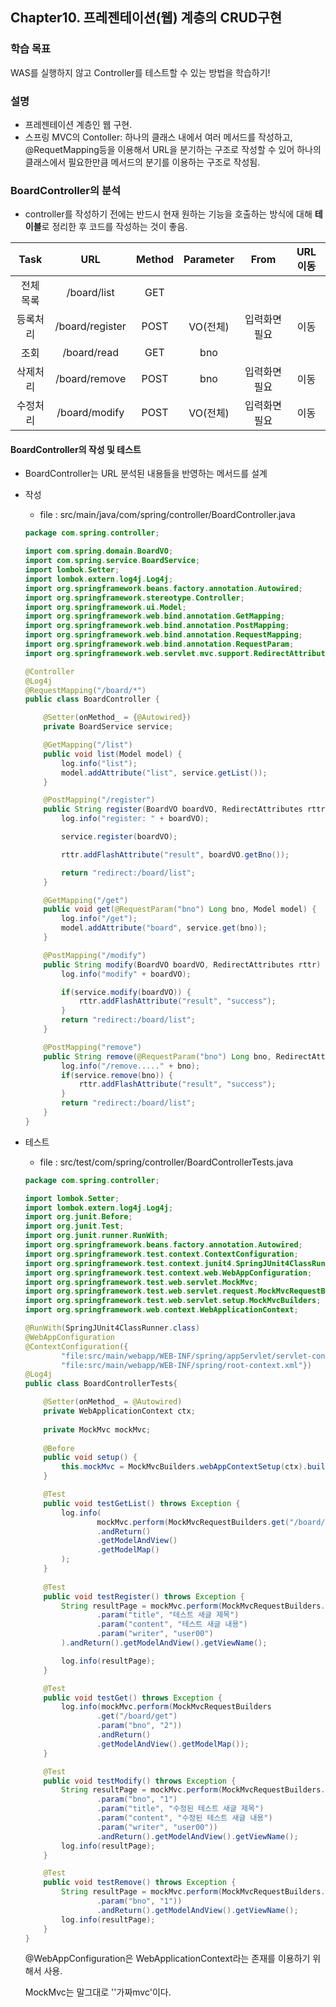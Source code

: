## Chapter10. 프레젠테이션(웹) 계층의 CRUD구현

### 학습 목표

WAS를 실행하지 않고 Controller를 테스트할 수 있는 방법을 학습하기!



### 설명

- 프레젠테이션 계층인 웹 구현.
- 스프링 MVC의 Contoller: 
  하나의 클래스 내에서 여러 메서드를 작성하고, @RequetMapping등을 이용해서 URL을 분기하는 구조로 작성할 수 있어 하나의 클래스에서 필요한만큼 메서드의 분기를 이용하는 구조로 작성됨. 



### BoardController의 분석

- controller를 작성하기 전에는 반드시 현재 원하는 기능을 호출하는 방식에 대해 **테이블**로 정리한 후 코드를 작성하는 것이 좋음.

|   Task    |       URL       | Method | Parameter |     From      | URL 이동 |
| :-------: | :-------------: | :----: | :-------: | :-----------: | :------: |
| 전체 목록 |   /board/list   |  GET   |           |               |          |
| 등록처리  | /board/register |  POST  | VO(전체)  | 입력화면 필요 |   이동   |
|   조회    |   /board/read   |  GET   |    bno    |               |          |
| 삭제처리  |  /board/remove  |  POST  |    bno    | 입력화면 필요 |   이동   |
| 수정처리  |  /board/modify  |  POST  | VO(전체)  | 입력화면 필요 |   이동   |



#### BoardController의 작성 및 테스트

- BoardController는 URL 분석된 내용들을 반영하는 메서드를 설계



- 작성

  - file : src/main/java/com/spring/controller/BoardController.java

  ```java
  package com.spring.controller;
  
  import com.spring.domain.BoardVO;
  import com.spring.service.BoardService;
  import lombok.Setter;
  import lombok.extern.log4j.Log4j;
  import org.springframework.beans.factory.annotation.Autowired;
  import org.springframework.stereotype.Controller;
  import org.springframework.ui.Model;
  import org.springframework.web.bind.annotation.GetMapping;
  import org.springframework.web.bind.annotation.PostMapping;
  import org.springframework.web.bind.annotation.RequestMapping;
  import org.springframework.web.bind.annotation.RequestParam;
  import org.springframework.web.servlet.mvc.support.RedirectAttributes;
  
  @Controller
  @Log4j
  @RequestMapping("/board/*")
  public class BoardController {
  
      @Setter(onMethod_ = {@Autowired})
      private BoardService service;
  
      @GetMapping("/list")
      public void list(Model model) {
          log.info("list");
          model.addAttribute("list", service.getList());
      }
  
      @PostMapping("/register")
      public String register(BoardVO boardVO, RedirectAttributes rttr) {
          log.info("register: " + boardVO);
  
          service.register(boardVO);
  
          rttr.addFlashAttribute("result", boardVO.getBno());
  
          return "redirect:/board/list";
      }
  
      @GetMapping("/get")
      public void get(@RequestParam("bno") Long bno, Model model) {
          log.info("/get");
          model.addAttribute("board", service.get(bno));
      }
  
      @PostMapping("/modify")
      public String modify(BoardVO boardVO, RedirectAttributes rttr) {
          log.info("modify" + boardVO);
  
          if(service.modify(boardVO)) {
              rttr.addFlashAttribute("result", "success");
          }
          return "redirect:/board/list";
      }
  
      @PostMapping("remove")
      public String remove(@RequestParam("bno") Long bno, RedirectAttributes rttr) {
          log.info("/remove....." + bno);
          if(service.remove(bno)) {
              rttr.addFlashAttribute("result", "success");
          }
          return "redirect:/board/list";
      }
  }
  ```



- 테스트

  - file : src/test/com/spring/controller/BoardControllerTests.java

  ```java
  package com.spring.controller;
  
  import lombok.Setter;
  import lombok.extern.log4j.Log4j;
  import org.junit.Before;
  import org.junit.Test;
  import org.junit.runner.RunWith;
  import org.springframework.beans.factory.annotation.Autowired;
  import org.springframework.test.context.ContextConfiguration;
  import org.springframework.test.context.junit4.SpringJUnit4ClassRunner;
  import org.springframework.test.context.web.WebAppConfiguration;
  import org.springframework.test.web.servlet.MockMvc;
  import org.springframework.test.web.servlet.request.MockMvcRequestBuilders;
  import org.springframework.test.web.servlet.setup.MockMvcBuilders;
  import org.springframework.web.context.WebApplicationContext;
  
  @RunWith(SpringJUnit4ClassRunner.class)
  @WebAppConfiguration
  @ContextConfiguration({
          "file:src/main/webapp/WEB-INF/spring/appServlet/servlet-context.xml",
          "file:src/main/webapp/WEB-INF/spring/root-context.xml"})
  @Log4j
  public class BoardControllerTests{
  
      @Setter(onMethod_ = @Autowired)
      private WebApplicationContext ctx;
      
      private MockMvc mockMvc;
      
      @Before
      public void setup() {
          this.mockMvc = MockMvcBuilders.webAppContextSetup(ctx).build();
      }
  
      @Test
      public void testGetList() throws Exception {
          log.info(
                  mockMvc.perform(MockMvcRequestBuilders.get("/board/list"))
                  .andReturn()
                  .getModelAndView()
                  .getModelMap()
          );
      }
      
      @Test
      public void testRegister() throws Exception {
          String resultPage = mockMvc.perform(MockMvcRequestBuilders.post("/board/register")
                  .param("title", "테스트 새글 제목")
                  .param("content", "테스트 새글 내용")
                  .param("writer", "user00")
          ).andReturn().getModelAndView().getViewName();
  
          log.info(resultPage);
      }
  
      @Test
      public void testGet() throws Exception {
          log.info(mockMvc.perform(MockMvcRequestBuilders
                  .get("/board/get")
                  .param("bno", "2"))
                  .andReturn()
                  .getModelAndView().getModelMap());
      }
  
      @Test
      public void testModify() throws Exception {
          String resultPage = mockMvc.perform(MockMvcRequestBuilders.post("/board/modify")
                  .param("bno", "1")
                  .param("title", "수정된 테스트 새글 제목")
                  .param("content", "수정된 테스트 새글 내용")
                  .param("writer", "user00"))
                  .andReturn().getModelAndView().getViewName();
          log.info(resultPage);
      }
  
      @Test
      public void testRemove() throws Exception {
          String resultPage = mockMvc.perform(MockMvcRequestBuilders.post("/board/remove")
                  .param("bno", "1"))
                  .andReturn().getModelAndView().getViewName();
          log.info(resultPage);
      }
  }
  ```

  @WebAppConfiguration은 WebApplicationContext라는 존재를 이용하기 위해서 사용.

  MockMvc는 말그대로 ''가짜mvc'이다.

  